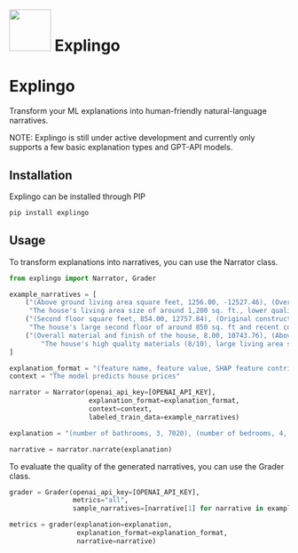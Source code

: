 # <img src="https://github.com/sibyl-dev/Explingo/blob/main/parrot.jpg" width="auto" height="75"> Explingo

# Explingo
Transform your ML explanations into human-friendly natural-language narratives.

NOTE: Explingo is still under active development and currently only supports a few basic explanation types
and GPT-API models. 

## Installation
Explingo can be installed through PIP
```bash
pip install explingo
```

## Usage
To transform explanations into narratives, you can use the Narrator class.
```python
from explingo import Narrator, Grader 

example_narratives = [
    ("(Above ground living area square feet, 1256.00, -12527.46), (Overall material and finish of the house, 5.00, -10743.76), (Second floor square feet, 0.00, -10142.29)", 
     "The house's living area size of around 1,200 sq. ft., lower quality materials (5/10), and lack of a second floor are the main reasons for the low price."),
    ("(Second floor square feet, 854.00, 12757.84), (Original construction date, 2003.00, 9115.72)",
     "The house's large second floor of around 850 sq. ft and recent construction date of 2003 increases its value."),
    ("(Overall material and finish of the house, 8.00, 10743.76), (Above ground living area square feet, 2000.00, 12527.46), (Second floor square feet, 1000.00, 10142.29)",
        "The house's high quality materials (8/10), large living area size of around 2,000 sq. ft., and a second floor of around 1,000 sq. ft. are the main reasons for the high price."),
]

explanation_format = "(feature name, feature value, SHAP feature contribution)"
context = "The model predicts house prices"

narrator = Narrator(openai_api_key=[OPENAI_API_KEY], 
                    explanation_format=explanation_format,
                    context=context,
                    labeled_train_data=example_narratives)

explanation = "(number of bathrooms, 3, 7020), (number of bedrooms, 4, 12903)"

narrative = narrator.narrate(explanation)
```

To evaluate the quality of the generated narratives, you can use the Grader class.
```python
grader = Grader(openai_api_key=[OPENAI_API_KEY], 
                metrics="all", 
                sample_narratives=[narrative[1] for narrative in example_narratives])

metrics = grader(explanation=explanation, 
                 explanation_format=explanation_format, 
                 narrative=narrative)
```
